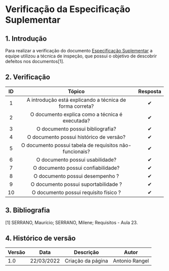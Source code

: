 # Verificação da Especificação Suplementar

## 1. Introdução

Para realizar a verificação do documento [Especificação Suplementar](../modelagem/especificacao-suplementar.md) a equipe utilizou a técnica de inspeção, que possui o objetivo de descobrir defeitos nos documentos[1].

## 2. Verificação

| ID  |                          Tópico                          | Resposta |
| :-: | :------------------------------------------------------: | :------: |
|  1  | A introdução está explicando a técnica de forma correta? |    ✔     |
|  2  |     O documento explica como a técnica é executada?      |    ✔     |
|  3  |             O documento possui bibliografia?             |    ✔     |
|  4  |         O documento possui histórico de versão?          |    ✔     |
|  5  | O documento possui tabela de requisitos não-funcionais?  |    ✔     |
|  6  |             O documento possui usabilidade?              |    ✔     |
|  7  |            O documento possui confiabilidade?            |    ✔     |
|  8  |             O documento possui desempenho ?              |    ✔     |
|  9  |           O documento possui suportabilidade ?           |    ✔     |
| 10  |          O documento possui requisito físico ?           |    ✔     |

## 3. Bibliografia

[1] SERRANO, Maurício; SERRANO, Milene; Requisitos - Aula 23.

## 4. Histórico de versão

| Versão | Data       | Descrição         | Autor          |
| ------ | ---------- | ----------------- | -------------- |
| 1.0    | 22/03/2022 | Criação da página | Antonio Rangel |
